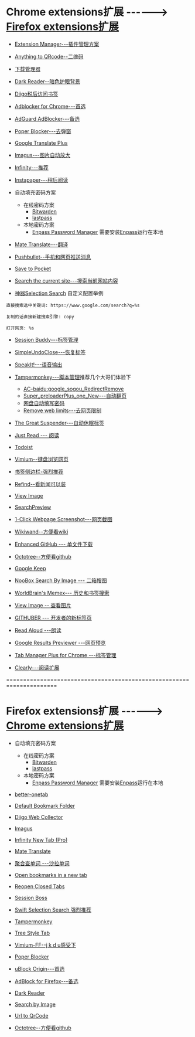 # Chrome extensions扩展 ------> [Firefox extensions扩展](#firefox-extensions扩展--------chrome-extensions扩展)

- [Extension Manager---插件管理方案](https://chrome.google.com/webstore/detail/extension-manager/gjldcdngmdknpinoemndlidpcabkggco)

- [Anything to QRcode--二维码](https://chrome.google.com/webstore/detail/anything-to-qrcode/calkaljlpglgogjfcidhlmmlgjnpmnmf)

- [下载管理器](https://chrome.google.com/webstore/detail/mciiogijehkdemklbdcbfkefimifhecn)

- [Dark Reader--暗色护眼背景](https://chrome.google.com/webstore/detail/eimadpbcbfnmbkopoojfekhnkhdbieeh)

- [Diigo税后访问书签](https://chrome.google.com/webstore/detail/pnhplgjpclknigjpccbcnmicgcieojbh)

- [Adblocker for Chrome---首选](https://chrome.google.com/webstore/detail/adblocker-for-chrome-noad/alplpnakfeabeiebipdmaenpmbgknjce)

- [AdGuard AdBlocker---备选](https://chrome.google.com/webstore/detail/adguard-adblocker/bgnkhhnnamicmpeenaelnjfhikgbkllg)

- [Poper Blocker---去弹窗](https://chrome.google.com/webstore/detail/pop-up-blocker-for-chrome/bkkbcggnhapdmkeljlodobbkopceiche)

- [Google Translate Plus](https://chrome.google.com/webstore/detail/jomhcfmjbfkigcepcfkcpknnppmdopmc)

- [Imagus---图片自动放大](https://chrome.google.com/webstore/detail/immpkjjlgappgfkkfieppnmlhakdmaab)

- [Infinity---推荐](https://chrome.google.com/webstore/detail/dbfmnekepjoapopniengjbcpnbljalfg)

- [Instapaper---稍后阅读](https://chrome.google.com/webstore/detail/ldjkgaaoikpmhmkelcgkgacicjfbofhh)

- 自动填充密码方案
  + 在线密码方案
    - [Bitwarden](https://chrome.google.com/webstore/detail/bitwarden-free-password-m/nngceckbapebfimnlniiiahkandclblb)
    - [lastpass](https://chrome.google.com/webstore/detail/hdokiejnpimakedhajhdlcegeplioahd)
  + 本地密码方案
    - [Enpass Password Manager](https://chrome.google.com/webstore/detail/enpass-password-manager/kmcfomidfpdkfieipokbalgegidffkal) 需要安装[Enpass](https://www.enpass.io/downloads/)运行在本地

- [Mate Translate---翻译](https://chrome.google.com/webstore/detail/ihmgiclibbndffejedjimfjmfoabpcke)

- [Pushbullet--手机和网页推送消息](https://chrome.google.com/webstore/detail/chlffgpmiacpedhhbkiomidkjlcfhogd)

- [Save to Pocket](https://chrome.google.com/webstore/detail/save-to-pocket/niloccemoadcdkdjlinkgdfekeahmflj)

- [Search the current site---搜索当前网站内容](https://chrome.google.com/webstore/detail/search-the-current-site/jliolpcnkmolaaecncdfeofombdekjcp)

- [神器Selection Search](https://chrome.google.com/webstore/detail/selection-search/gipnlpdeieaidmmeaichnddnmjmcakoe) 自定义配置举例
 ```
 直接搜索选中关键词: https://www.google.com/search?q=%s
 
 复制的话直接新建搜索引擎: copy
 
 打开网页: %s
 ```

- [Session Buddy---标签管理](https://chrome.google.com/webstore/detail/session-buddy/edacconmaakjimmfgnblocblbcdcpbko)

- [SimpleUndoClose---恢复标签](https://chrome.google.com/webstore/detail/simpleundoclose/emhohdghchmjepmigjojkehidlielknj)

- [SpeakIt!---语音输出](https://chrome.google.com/webstore/detail/speakit/pgeolalilifpodheeocdmbhehgnkkbak)

- [Tampermonkey---脚本管理](https://chrome.google.com/webstore/detail/tampermonkey/dhdgffkkebhmkfjojejmpbldmpobfkfo)推荐几个大哥们体验下
  + [AC-baidu:google_sogou_RedirectRemove](https://greasyfork.org/en/scripts/14178-ac-baidu-%E9%87%8D%E5%AE%9A%E5%90%91%E4%BC%98%E5%8C%96%E7%99%BE%E5%BA%A6%E6%90%9C%E7%8B%97%E8%B0%B7%E6%AD%8C%E6%90%9C%E7%B4%A2-%E5%8E%BB%E5%B9%BF%E5%91%8A-favicon-%E5%8F%8C%E5%88%97)
  + [Super_preloaderPlus_one_New---自动翻页](https://greasyfork.org/en/scripts/33522-super-preloaderplus-one-new)
  + [网盘自动填写密码](https://greasyfork.org/scripts/29762-%E7%BD%91%E7%9B%98%E8%87%AA%E5%8A%A8%E5%A1%AB%E5%86%99%E5%AF%86%E7%A0%81-%E5%A8%81%E5%8A%9B%E5%8A%A0%E5%BC%BA%E7%89%88)
  + [Remove web limits---去网页限制](https://greasyfork.org/en/scripts/28497-remove-web-limits-modified)

- [The Great Suspender---自动休眠标签](https://chrome.google.com/webstore/detail/the-great-suspender/klbibkeccnjlkjkiokjodocebajanakg)

- [Just Read --- 阅读](https://chrome.google.com/webstore/detail/just-read/dgmanlpmmkibanfdgjocnabmcaclkmod)

- [Todoist](https://chrome.google.com/webstore/detail/todoist-to-do-list-and-ta/jldhpllghnbhlbpcmnajkpdmadaolakh)

- [Vimium--键盘浏览网页](https://chrome.google.com/webstore/detail/vimium/dbepggeogbaibhgnhhndojpepiihcmeb)

- [书签侧边栏-强烈推荐](https://chrome.google.com/webstore/detail/bookmark-sidebar/jdbnofccmhefkmjbkkdkfiicjkgofkdh)

- [Refind--看新闻可以装](https://chrome.google.com/webstore/detail/refind/dlapbpopbcangbnjdhajdlanbfokjaja)

- [View Image](https://chrome.google.com/webstore/detail/view-image/jpcmhcelnjdmblfmjabdeclccemkghjk)

- [SearchPreview](https://chrome.google.com/webstore/detail/searchpreview/hcjdanpjacpeeppdjkppebobilhaglfo)

- [1-Click Webpage Screenshot---网页截图](https://chrome.google.com/webstore/detail/1-click-webpage-screensho/akgpcdalpfphjmfifkmfbpdmgdmeeaeo)

- [Wikiwand--方便看wiki](https://chrome.google.com/webstore/detail/wikiwand-wikipedia-modern/emffkefkbkpkgpdeeooapgaicgmcbolj)

- [Enhanced GitHub --- 单文件下载](https://chrome.google.com/webstore/detail/enhanced-github/anlikcnbgdeidpacdbdljnabclhahhmd/related)

- [Octotree--方便看github](https://chrome.google.com/webstore/detail/octotree/bkhaagjahfmjljalopjnoealnfndnagc)

- [Google Keep](https://chrome.google.com/webstore/detail/google-keep-notes-and-lis/hmjkmjkepdijhoojdojkdfohbdgmmhki)

- [NooBox Search By Image --- 二箱搜图](https://chrome.google.com/webstore/detail/noobox-search-by-image/kidibbfcblfbbafhnlanccjjdehoahep)

- [WorldBrain's Memex--- 历史和书签搜索](https://chrome.google.com/webstore/detail/worldbrains-memex/abkfbakhjpmblaafnpgjppbmioombali)

- [View Image -- 查看图片](https://chrome.google.com/webstore/detail/view-image/jpcmhcelnjdmblfmjabdeclccemkghjk/)

- [GITHUBER --- 开发者的新标签页](https://chrome.google.com/webstore/detail/githuber-%E5%BC%80%E5%8F%91%E8%80%85%E7%9A%84%E6%96%B0%E6%A0%87%E7%AD%BE%E9%A1%B5/janmcneaglgklfljjcpihkkomeghljnf)

- [Read Aloud ---朗读](https://chrome.google.com/webstore/detail/read-aloud-a-text-to-spee/hdhinadidafjejdhmfkjgnolgimiaplp)

- [Google Results Previewer ---网页预览](https://chrome.google.com/webstore/detail/google-results-previewer/mkmjdljkedjpedbceoaaghdmcnipdcjf)

- [Tab Manager Plus for Chrome ---标签管理](https://chrome.google.com/webstore/detail/tab-manager-plus-for-chro/cnkdjjdmfiffagllbiiilooaoofcoeff)

- [Clearly---阅读扩展](https://chrome.google.com/webstore/detail/clearly/odfonlkabodgbolnmmkdijkaeggofoop)

=====================================================================
# Firefox extensions扩展 ------> [Chrome extensions扩展](#chrome-extensions扩展--------firefox-extensions扩展)

- 自动填充密码方案
  + 在线密码方案
    - [Bitwarden](https://addons.mozilla.org/en-US/firefox/addon/bitwarden-password-manager/)
    - [lastpass](https://addons.mozilla.org/en-US/firefox/addon/lastpass-password-manager/)
  + 本地密码方案
    - [Enpass Password Manager](https://www.enpass.io/enpass-browser-extension/) 需要安装[Enpass](https://www.enpass.io/downloads/)运行在本地

- [better-onetab](https://addons.mozilla.org/zh-CN/firefox/addon/better-onetab/)

- [Default Bookmark Folder](https://addons.mozilla.org/en-US/firefox/addon/default-bookmark-folder/)

- [Diigo Web Collector](https://addons.mozilla.org/en-US/firefox/addon/diigo-web-collector/)

- [Imagus](https://addons.mozilla.org/en-US/firefox/addon/imagus/)

- [Infinity New Tab (Pro)](https://addons.mozilla.org/en-US/firefox/addon/infinity-new-tab-pro-firefox/)

- [Mate Translate](https://addons.mozilla.org/en-US/firefox/addon/instant-translate/)

- [聚合查单词 ---沙拉单词](https://chrome.google.com/webstore/detail/沙拉查词-聚合词典划词翻译/cdonnmffkdaoajfknoeeecmchibpmkmg)

- [Open bookmarks in a new tab](https://addons.mozilla.org/en-US/firefox/addon/open-bookmarks-in-a-new-tab/)

- [Reopen Closed Tabs](https://addons.mozilla.org/en-US/firefox/addon/reopen-closed-tab/)

- [Session Boss](https://addons.mozilla.org/en-US/firefox/addon/session-boss/)

- [Swift Selection Search 强烈推荐](https://addons.mozilla.org/en-US/firefox/addon/swift-selection-search/)

- [Tampermonkey](https://addons.mozilla.org/en-US/firefox/addon/tampermonkey/)

- [Tree Style Tab](https://addons.mozilla.org/en-US/firefox/addon/tree-style-tab/)

- [Vimium-FF--j k d u感受下](https://addons.mozilla.org/en-US/firefox/addon/vimium-ff/)

- [Poper Blocker](https://addons.mozilla.org/en-US/firefox/addon/poper-blocker-pop-up-blocker/)

- [uBlock Origin---首选](https://addons.mozilla.org/en-US/firefox/addon/ublock-origin/)

- [AdBlock for Firefox---备选](https://addons.mozilla.org/en-US/firefox/addon/adblock-for-firefox/)

- [Dark Reader](https://addons.mozilla.org/en-US/firefox/addon/darkreader/)

- [Search by Image](https://addons.mozilla.org/en-US/firefox/addon/search_by_image/)

- [Url to QrCode](https://addons.mozilla.org/en-US/firefox/addon/url-to-qrcode/)

- [Octotree--方便看github](https://addons.mozilla.org/en-US/firefox/addon/octotree/)

